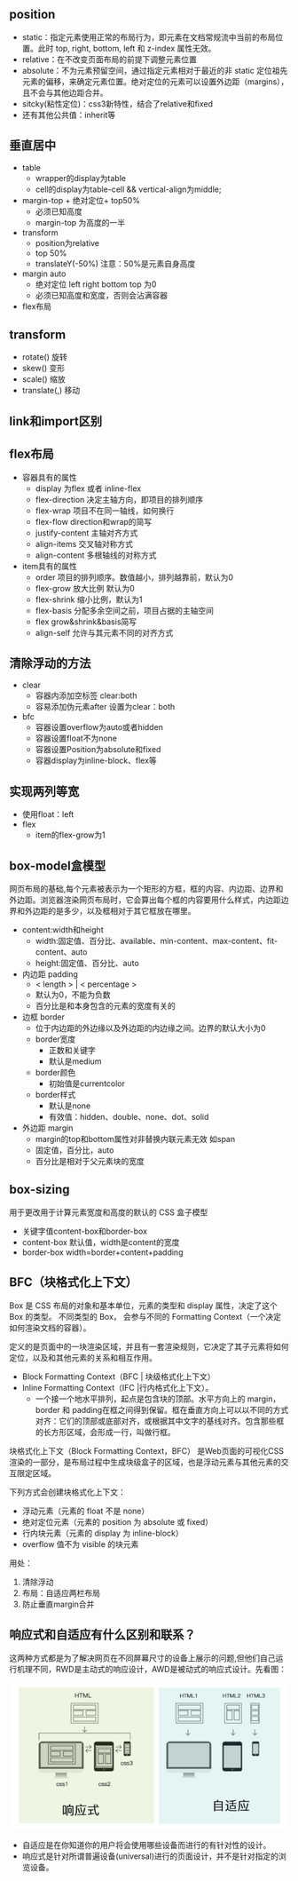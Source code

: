 ## position
* static：指定元素使用正常的布局行为，即元素在文档常规流中当前的布局位置。此时 top, right, bottom, left 和 z-index 属性无效。
* relative：在不改变页面布局的前提下调整元素位置
* absolute：不为元素预留空间，通过指定元素相对于最近的非 static 定位祖先元素的偏移，来确定元素位置。绝对定位的元素可以设置外边距（margins），且不会与其他边距合并。
* sitcky(粘性定位)：css3新特性，结合了relative和fixed
* 还有其他公共值：inherit等

## 垂直居中
* table
	* wrapper的display为table
	* cell的display为table-cell && vertical-align为middle;
* margin-top + 绝对定位+ top50%
	* 必须已知高度
	* margin-top 为高度的一半
*  transform 
	* position为relative  
	* top 50%
	* translateY(-50%)  注意：50%是元素自身高度
* margin auto
	* 绝对定位 left right bottom top 为0
	* 必须已知高度和宽度，否则会沾满容器  
* flex布局
 
## transform
* rotate() 旋转
* skew() 变形
* scale() 缩放
* translate(,) 移动 


## link和import区别

## flex布局
* 容器具有的属性
	* display 为flex 或者 inline-flex
	* flex-direction 决定主轴方向，即项目的排列顺序
	* flex-wrap  项目不在同一轴线，如何换行
	* flex-flow direction和wrap的简写
	* justify-content 主轴对齐方式
	* align-items 交叉轴对称方式
	* align-content  多根轴线的对称方式
* item具有的属性
	* order 项目的排列顺序。数值越小，排列越靠前，默认为0
	* flex-grow 放大比例 默认为0
	* flex-shrink 缩小比例，默认为1
	* flex-basis 分配多余空间之前，项目占据的主轴空间
	* flex grow&shrink&basis简写
	* align-self 允许与其元素不同的对齐方式

## 清除浮动的方法
* clear
	* 容器内添加空标签  clear:both
	* 容易添加伪元素after 设置为clear：both
* bfc
	*  容器设置overflow为auto或者hidden
	*  容器设置float不为none
	*  容器设置Position为absolute和fixed
	*  容器display为inline-block、flex等 
	
## 实现两列等宽
*  使用float：left
*  flex 
	* item的flex-grow为1

## box-model盒模型
网页布局的基础,每个元素被表示为一个矩形的方框，框的内容、内边距、边界和外边距。浏览器渲染网页布局时，它会算出每个框的内容要用什么样式，内边距边界和外边距的是多少，以及框相对于其它框放在哪里。

*  content:width和height
	* width:固定值、百分比、available、min-content、max-content、fit-content、auto
	* height:固定值、百分比、auto  
*  内边距 padding
	* < length > | < percentage >
	* 默认为0，不能为负数
	* 百分比是和本身包含的元素的宽度有关的
*  边框 border
	* 位于内边距的外边缘以及外边距的内边缘之间。边界的默认大小为0  
	* border宽度 
		* 正数和关键字
		* 默认是medium 
	* border颜色
		*  初始值是currentcolor 
	* border样式  
		* 默认是none
		* 有效值：hidden、double、none、dot、solid
*  外边距 margin
	* margin的top和bottom属性对非替换内联元素无效 如span
	*  固定值，百分比，auto
	*  百分比是相对于父元素块的宽度

## box-sizing
用于更改用于计算元素宽度和高度的默认的 CSS 盒子模型

* 关键字值content-box和border-box
* content-box 默认值，width是content的宽度
* border-box width=border+content+padding

## BFC（块格式化上下文）
Box 是 CSS 布局的对象和基本单位，元素的类型和 display 属性，决定了这个 Box 的类型。 不同类型的 Box， 会参与不同的 Formatting Context（一个决定如何渲染文档的容器）。

定义的是页面中的一块渲染区域，并且有一套渲染规则，它决定了其子元素将如何定位，以及和其他元素的关系和相互作用。

*  Block Formatting Context（BFC | 块级格式化上下文）
*  Inline Formatting Context（IFC |行内格式化上下文）。
	* 一个接一个地水平排列，起点是包含块的顶部。水平方向上的 margin，border 和 padding在框之间得到保留。框在垂直方向上可以以不同的方式对齐：它们的顶部或底部对齐，或根据其中文字的基线对齐。包含那些框的长方形区域，会形成一行，叫做行框。  

块格式化上下文（Block Formatting Context，BFC） 是Web页面的可视化CSS渲染的一部分，是布局过程中生成块级盒子的区域，也是浮动元素与其他元素的交互限定区域。

下列方式会创建块格式化上下文：

* 浮动元素（元素的 float 不是 none）
* 绝对定位元素（元素的 position 为 absolute 或 fixed）
* 行内块元素（元素的 display 为 inline-block）
* overflow 值不为 visible 的块元素

用处：

1. 清除浮动
2. 布局：自适应两栏布局
3. 防止垂直margin合并


## 响应式和自适应有什么区别和联系？
这两种方式都是为了解决网页在不同屏幕尺寸的设备上展示的问题,但他们自己运行机理不同，RWD是主动式的响应设计，AWD是被动式的响应式设计。先看图：

![](../img/3.jpg)

* 自适应是在你知道你的用户将会使用哪些设备而进行的有针对性的设计。
* 响应式是针对所谓普遍设备(universal)进行的页面设计，并不是针对指定的浏览设备。
